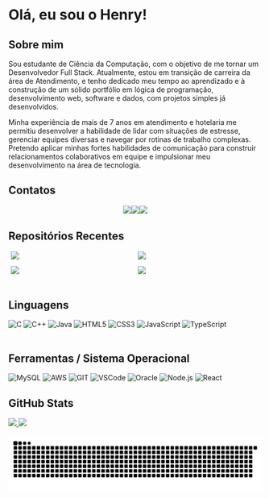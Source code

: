 # Olá, eu sou  o Henry!

## Sobre mim
Sou estudante de Ciência da Computação, com o objetivo de me tornar um Desenvolvedor Full Stack. Atualmente, estou em transição de carreira da área de Atendimento, e tenho dedicado meu tempo ao aprendizado e à construção de um sólido portfólio em lógica de programação, desenvolvimento web, software e dados, com projetos simples já desenvolvidos.

Minha experiência de mais de 7 anos em atendimento e hotelaria me permitiu desenvolver a habilidade de lidar com situações de estresse, gerenciar equipes diversas e navegar por rotinas de trabalho complexas. Pretendo aplicar minhas fortes habilidades de comunicação para construir relacionamentos colaborativos em equipe e impulsionar meu desenvolvimento na área de tecnologia.

## Contatos 
<div style="display: flex; justify-content: center; align-items: center">
  <a href="https://www.instagram.com/henryk_hsa" target="_blank">
  <img src="https://img.shields.io/badge/-Instagram-%23E4405F?style=for-the-badge&logo=instagram&logoColor=white" target="_blank"></a>

  <a href = "mailto:henryk33658@gmail.com">
  <img src="https://img.shields.io/badge/Gmail-D14836?style=for-the-badge&logo=gmail&logoColor=white" target="_blank"></a>

  <a href="https://www.linkedin.com/in/henrykhsa" target="_blank">
  <img src="https://img.shields.io/badge/-LinkedIn-%230077B5?style=for-the-badge&logo=linkedin&logoColor=white" target="_blank"></a>   
</div>

## Repositórios Recentes

<div style="display: flex; flex-wrap: wrap; justify-content: center; gap: 10px;">
  <div style="flex: 1 1 200px; max-width: 48%;">
    <a target="_blank" href="https://github.com/henrykhsa/University-Projects/">
      <img src="https://github-readme-stats.vercel.app/api/pin/?username=henrykhsa&repo=University-Projects&show_owner=true&theme=dark" style="width: 100%;" />
    </a>
  </div>

  <div style="flex: 1 1 200px; max-width: 48%;">
    <a target="_blank" href="https://github.com/henrykhsa/Fourteam-Projeto-3">
      <img src="https://github-readme-stats.vercel.app/api/pin/?username=henrykhsa&repo=Fourteam-Projeto-3&show_owner=true&theme=dark" style="width: 100%;" />
    </a>
  </div>

  <div style="flex: 1 1 200px; max-width: 48%;">
    <a target="_blank" href="https://github.com/henrykhsa/Fourteam-Projeto-5">
      <img src="https://github-readme-stats.vercel.app/api/pin/?username=henrykhsa&repo=Fourteam-Projeto-5&show_owner=true&theme=dark" style="width: 100%;" />
    </a>
  </div>

  <div style="flex: 1 1 200px; max-width: 48%;">
    <a target="_blank" href="https://github.com/henrykhsa/Lau/">
      <img src="https://github-readme-stats.vercel.app/api/pin/?username=henrykhsa&repo=Lau&show_owner=true&theme=dark" style="width: 100%;" />
    </a>
  </div>
</div>
<br> 

## Linguagens
<div>
  <img height="50px" width="50px" alt="C" src="https://cdn.jsdelivr.net/gh/devicons/devicon@latest/icons/c/c-original.svg" />
  <img height="50px" width="50px" alt="C++" src="https://cdn.jsdelivr.net/gh/devicons/devicon@latest/icons/cplusplus/cplusplus-plain.svg" />
  <img height="50px" width="50px" alt="Java" src="https://cdn.jsdelivr.net/gh/devicons/devicon@latest/icons/java/java-plain.svg"/>
  <img height="50px" width="50px" alt="HTML5"src="https://cdn.jsdelivr.net/gh/devicons/devicon@latest/icons/html5/html5-plain-wordmark.svg" />
  <img height="50px" width="50px" alt="CSS3" src="https://cdn.jsdelivr.net/gh/devicons/devicon@latest/icons/css3/css3-plain-wordmark.svg" />
  <img height="50px" width="50px" alt="JavaScript" src="https://cdn.jsdelivr.net/gh/devicons/devicon@latest/icons/javascript/javascript-original.svg" />
  <img height="50px" width="50px" alt="TypeScript" src="https://cdn.jsdelivr.net/gh/devicons/devicon@latest/icons/typescript/typescript-plain.svg" />    
</div>
<br>

## Ferramentas / Sistema Operacional
<div>
<img height="50px" width="50px" alt="MySQL" src="https://cdn.jsdelivr.net/gh/devicons/devicon@latest/icons/mysql/mysql-plain-wordmark.svg" />
<img height="50px" width="50px" alt="AWS" src="https://cdn.jsdelivr.net/gh/devicons/devicon@latest/icons/amazonwebservices/amazonwebservices-original-wordmark.svg" />
<img height="50px" width="50px" alt="GIT" src="https://cdn.jsdelivr.net/gh/devicons/devicon@latest/icons/git/git-plain.svg" />
<img height="50px" width="50px" alt="VSCode" src="https://cdn.jsdelivr.net/gh/devicons/devicon@latest/icons/vscode/vscode-original.svg" />
<img height="50px" width="50px" alt="Oracle" src="https://cdn.jsdelivr.net/gh/devicons/devicon@latest/icons/oracle/oracle-original.svg" />
<img height="50px" width="50px" alt="Node.js" src="https://cdn.jsdelivr.net/gh/devicons/devicon@latest/icons/nodejs/nodejs-original-wordmark.svg" />
<img height="50px" width="50px" alt="React" src="https://cdn.jsdelivr.net/gh/devicons/devicon@latest/icons/react/react-original-wordmark.svg" />
</div>

## GitHub Stats
<div class="stats" >
  <a href="https://github.com/henrykhsa/">
  <img height=180 src="https://github-readme-stats.vercel.app/api?username=henrykhsa&hide_border=true&theme=dark" />
  </a>
  <a href="https://github.com/henrykhsa/">
  <img height=180 src="https://github-readme-stats.vercel.app/api/top-langs/?username=henrykhsa&layout=compact&hide_border=true&theme=dark" />
  </a>
</div>
<br>
<picture>
  <source media="(prefers-color-scheme: dark)" srcset="https://raw.githubusercontent.com/henrykhsa/henrykhsa/output/github-contribution-grid-snake-dark.svg">
  <source media="(prefers-color-scheme: light)" srcset="https://raw.githubusercontent.com/henrykhsa/henrykhsa/output/github-contribution-grid-snake.svg">
  <img alt="github contribution grid snake animation" src="https://raw.githubusercontent.com/henrykhsa/henrykhsa/output/github-contribution-grid-snake.svg">
</picture>
